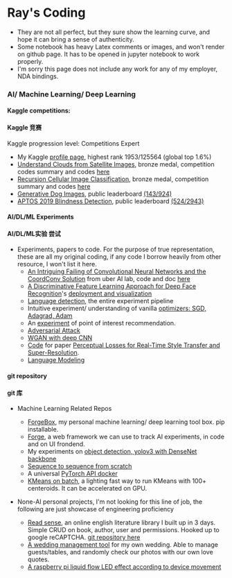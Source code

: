 # Ray's Coding

* They are not all perfect, but they sure show the learning curve, and hope it can bring a sense of authenticity.
* Some notebook has heavy Latex comments or images, and won't render on github page. It has to be opened in jupyter notebook to work properly.
* I'm sorry this page does not include any work for any of my employer, NDA bindings.

### AI/ Machine Learning/ Deep Learning
#### Kaggle competitions:
#### Kaggle 竞赛
Kaggle progression level: Competitions Expert
* My Kaggle [profile page](https://www.kaggle.com/raynardj), highest rank 1953/125564 (global top 1.6%)
* [Understand Clouds from Satellite Images](https://www.kaggle.com/c/understanding_cloud_organization/), bronze medal, competition codes summary and codes [here](https://github.com/iofthetiger/ucsi)
* [Recursion Cellular Image Classification](https://www.kaggle.com/c/recursion-cellular-image-classification), bronze medal, competition summary and codes [here](https://github.com/raynardj/python4ml/tree/master/experiments/rcic)
* [Generative Dog Images](https://www.kaggle.com/c/generative-dog-images), public leaderboard [(143/924)](https://www.kaggle.com/c/generative-dog-images/leaderboard)
* [APTOS 2019 Blindness Detection](https://www.kaggle.com/c/aptos2019-blindness-detection), public leaderboard [(524/2943)](https://www.kaggle.com/c/aptos2019-blindness-detection/leaderboard)

#### AI/DL/ML Experiments
#### AI/DL/ML实验 尝试
* Experiments, papers to code. For the purpose of true representation, these are all my original coding, if any code I borrow heavily from other resource, I won't list it here.
    * [An Intriguing Failing of Convolutional Neural Networks and the CoordConv Solution](https://arxiv.org/abs/1807.03247) from uber AI lab, code and doc [here](https://raynardj.github.io/python4ml/docs/coord_conv)
    * [A Discriminative Feature Learning Approach for Deep Face Recognition](https://ydwen.github.io/papers/WenECCV16.pdf)'s [deployment and visualization](https://github.com/raynardj/python4ml/blob/master/papers/centerloss_in_pytorch.ipynb)
    * [Language detection](https://github.com/raynardj/python4ml/blob/master/experiments/language_detection.ipynb), the entire experiment pipeline
    * Intuitive experiment/ understanding of vanilla [optimizers: SGD, Adagrad, Adam](https://github.com/raynardj/python4ml/blob/master/experiments/fun_with_optimizer_and_more_fun_with_image_reconstruction.ipynb)
    * An [experiment](https://github.com/raynardj/python4ml/blob/master/experiments/poi_reco.ipynb) of point of interest recommendation.
    * [Adversarial Attack](https://github.com/raynardj/python4ml/blob/master/experiments/Adversarial_Attack.ipynb)
    * [WGAN with deep CNN](https://github.com/raynardj/python4ml/blob/master/experiments/gan/wgan_with_deep_conv.ipynb)
    * [Code](https://github.com/raynardj/python4ml/blob/master/experiments/style_transfer_perceptual_loss.py) for paper [Perceptual Losses for Real-Time Style Transfer and Super-Resolution](http://arxiv.org/abs/1603.08155).
    * [Language Modeling](https://github.com/raynardj/python4ml/blob/master/experiments/books/language_modeling_v4_plato.ipynb)

#### git repository
#### git 库
* Machine Learning Related Repos
    * [ForgeBox](https://github.com/raynardj/forge/tree/master/forgebox), my personal machine learning/ deep learning tool box. pip installable.
    * [Forge](https://github.com/raynardj/forge), a web framework we can use to track AI experiments, in code and on UI frondend.
    * My experiments on [object detection, yolov3 with DenseNet backbone](https://github.com/raynardj/obj_detection)
    * [Sequence to sequence from scratch](https://github.com/raynardj/seqtwoseq)
    * A universal [PyTorch API docker](https://github.com/raynardj/pytorch_api)
    * [KMeans on batch](https://raynardj.github.io/ray/docs/kmean_torch), a lighting fast way to run KMeans with 100+ centeroids. It can be accelerated on GPU.

* None-AI personal projects, I'm not looking for this line of job, the following are just showcase of engineering proficiency
    * [Read sense](http://www.rasenn.com/), an online english literature library I built up in 3 days. Simple CRUD on book, author, user and permissions. Hooked up to google reCAPTCHA. [git repository here](https://github.com/raynardj/readsense)
    * [A wedding management tool](https://github.com/raynardj/wedding) for my own wedding. Able to manage guests/tables, and randomly check our photos with our own love quotes.
    * [A raspberry pi liquid flow LED effect according to device movement](https://github.com/raynardj/rpi/blob/master/nerotears.py)
